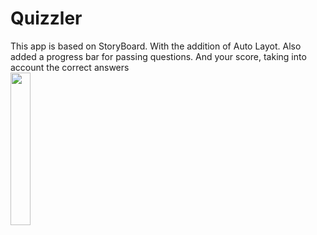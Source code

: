 # Quizzler
This app is based on StoryBoard. With the addition of Auto Layot. Also added a progress bar for passing questions. And your score, taking into account the correct answers
<br>
<img src="https://user-images.githubusercontent.com/122404100/219326257-5e3a1c2d-8540-476f-bdba-626afae52b35.png" width="25%">
